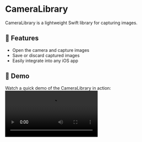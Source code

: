 # CameraLibrary

CameraLibrary is a lightweight Swift library for capturing images.

## 🚀 Features
- Open the camera and capture images
- Save or discard captured images
- Easily integrate into any iOS app

## 🎥 Demo

Watch a quick demo of the CameraLibrary in action:
![Demo Video](https://github.com/Nic815/CameraLibrary/raw/main/demo/demo.mov)
